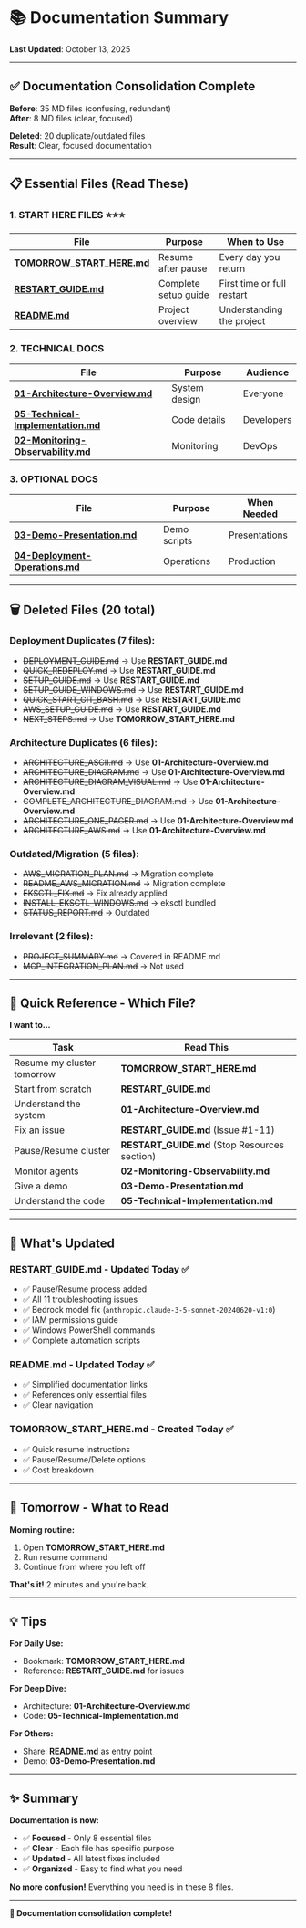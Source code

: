 # 📚 Documentation Summary

**Last Updated**: October 13, 2025

---

## ✅ **Documentation Consolidation Complete**

**Before**: 35 MD files (confusing, redundant)  
**After**: 8 MD files (clear, focused)

**Deleted**: 20 duplicate/outdated files  
**Result**: Clear, focused documentation

---

## 📋 **Essential Files (Read These)**

### **1. START HERE FILES** ⭐⭐⭐

| File | Purpose | When to Use |
|------|---------|-------------|
| **[TOMORROW_START_HERE.md](TOMORROW_START_HERE.md)** | Resume after pause | Every day you return |
| **[RESTART_GUIDE.md](RESTART_GUIDE.md)** | Complete setup guide | First time or full restart |
| **[README.md](README.md)** | Project overview | Understanding the project |

### **2. TECHNICAL DOCS**

| File | Purpose | Audience |
|------|---------|----------|
| **[01-Architecture-Overview.md](01-Architecture-Overview.md)** | System design | Everyone |
| **[05-Technical-Implementation.md](05-Technical-Implementation.md)** | Code details | Developers |
| **[02-Monitoring-Observability.md](02-Monitoring-Observability.md)** | Monitoring | DevOps |

### **3. OPTIONAL DOCS**

| File | Purpose | When Needed |
|------|---------|-------------|
| **[03-Demo-Presentation.md](03-Demo-Presentation.md)** | Demo scripts | Presentations |
| **[04-Deployment-Operations.md](04-Deployment-Operations.md)** | Operations | Production |

---

## 🗑️ **Deleted Files (20 total)**

### **Deployment Duplicates (7 files):**
- ~~DEPLOYMENT_GUIDE.md~~ → Use **RESTART_GUIDE.md**
- ~~QUICK_REDEPLOY.md~~ → Use **RESTART_GUIDE.md**
- ~~SETUP_GUIDE.md~~ → Use **RESTART_GUIDE.md**
- ~~SETUP_GUIDE_WINDOWS.md~~ → Use **RESTART_GUIDE.md**
- ~~QUICK_START_GIT_BASH.md~~ → Use **RESTART_GUIDE.md**
- ~~AWS_SETUP_GUIDE.md~~ → Use **RESTART_GUIDE.md**
- ~~NEXT_STEPS.md~~ → Use **TOMORROW_START_HERE.md**

### **Architecture Duplicates (6 files):**
- ~~ARCHITECTURE_ASCII.md~~ → Use **01-Architecture-Overview.md**
- ~~ARCHITECTURE_DIAGRAM.md~~ → Use **01-Architecture-Overview.md**
- ~~ARCHITECTURE_DIAGRAM_VISUAL.md~~ → Use **01-Architecture-Overview.md**
- ~~COMPLETE_ARCHITECTURE_DIAGRAM.md~~ → Use **01-Architecture-Overview.md**
- ~~ARCHITECTURE_ONE_PAGER.md~~ → Use **01-Architecture-Overview.md**
- ~~ARCHITECTURE_AWS.md~~ → Use **01-Architecture-Overview.md**

### **Outdated/Migration (5 files):**
- ~~AWS_MIGRATION_PLAN.md~~ → Migration complete
- ~~README_AWS_MIGRATION.md~~ → Migration complete
- ~~EKSCTL_FIX.md~~ → Fix already applied
- ~~INSTALL_EKSCTL_WINDOWS.md~~ → eksctl bundled
- ~~STATUS_REPORT.md~~ → Outdated

### **Irrelevant (2 files):**
- ~~PROJECT_SUMMARY.md~~ → Covered in README.md
- ~~MCP_INTEGRATION_PLAN.md~~ → Not used

---

## 🎯 **Quick Reference - Which File?**

**I want to...**

| Task | Read This |
|------|-----------|
| Resume my cluster tomorrow | **TOMORROW_START_HERE.md** |
| Start from scratch | **RESTART_GUIDE.md** |
| Understand the system | **01-Architecture-Overview.md** |
| Fix an issue | **RESTART_GUIDE.md** (Issue #1-11) |
| Pause/Resume cluster | **RESTART_GUIDE.md** (Stop Resources section) |
| Monitor agents | **02-Monitoring-Observability.md** |
| Give a demo | **03-Demo-Presentation.md** |
| Understand the code | **05-Technical-Implementation.md** |

---

## 📝 **What's Updated**

### **RESTART_GUIDE.md** - Updated Today ✅
- ✅ Pause/Resume process added
- ✅ All 11 troubleshooting issues
- ✅ Bedrock model fix (`anthropic.claude-3-5-sonnet-20240620-v1:0`)
- ✅ IAM permissions guide
- ✅ Windows PowerShell commands
- ✅ Complete automation scripts

### **README.md** - Updated Today ✅
- ✅ Simplified documentation links
- ✅ References only essential files
- ✅ Clear navigation

### **TOMORROW_START_HERE.md** - Created Today ✅
- ✅ Quick resume instructions
- ✅ Pause/Resume/Delete options
- ✅ Cost breakdown

---

## 🚀 **Tomorrow - What to Read**

**Morning routine:**
1. Open **TOMORROW_START_HERE.md**
2. Run resume command
3. Continue from where you left off

**That's it!** 2 minutes and you're back.

---

## 💡 **Tips**

**For Daily Use:**
- Bookmark: **TOMORROW_START_HERE.md**
- Reference: **RESTART_GUIDE.md** for issues

**For Deep Dive:**
- Architecture: **01-Architecture-Overview.md**
- Code: **05-Technical-Implementation.md**

**For Others:**
- Share: **README.md** as entry point
- Demo: **03-Demo-Presentation.md**

---

## ✨ **Summary**

**Documentation is now:**
- ✅ **Focused** - Only 8 essential files
- ✅ **Clear** - Each file has specific purpose
- ✅ **Updated** - All latest fixes included
- ✅ **Organized** - Easy to find what you need

**No more confusion!** Everything you need is in these 8 files.

---

**🎊 Documentation consolidation complete!**

